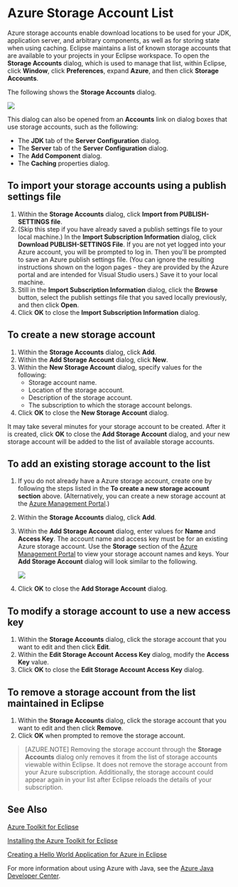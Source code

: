 <properties
    pageTitle="Azure Storage Account List"
    description="Manage your storage account settings using the Azure Toolkit for Eclipse"
    services=""
    documentationCenter="java"
    authors="rmcmurray"
    manager="erikre"
    editor=""/>

<tags
    ms.service="multiple"
    ms.workload="na"
    ms.tgt_pltfrm="multiple"
    ms.devlang="Java"
    ms.topic="article"
    ms.date="11/01/2016" 
    ms.author="robmcm"/>

# Azure Storage Account List

Azure storage accounts enable download locations to be used for your JDK, application server, and arbitrary components, as well as for storing state when using caching. Eclipse maintains a list of known storage accounts that are available to your projects in your Eclipse workspace. To open the **Storage Accounts** dialog, which is used to manage that list, within Eclipse, click **Window**, click **Preferences**, expand **Azure**, and then click **Storage Accounts**.

The following shows the **Storage Accounts** dialog.

![][ic719496]

This dialog can also be opened from an **Accounts** link on dialog boxes that use storage accounts, such as the following:

* The **JDK** tab of the **Server Configuration** dialog.
* The **Server** tab of the **Server Configuration** dialog.
* The **Add Component** dialog.
* The **Caching** properties dialog.

## To import your storage accounts using a publish settings file

1. Within the **Storage Accounts** dialog, click **Import from PUBLISH-SETTINGS file**.
2. (Skip this step if you have already saved a publish settings file to your local machine.) In the **Import Subscription Information** dialog, click **Download PUBLISH-SETTINGS File**. If you are not yet logged into your Azure account, you will be prompted to log in. Then you'll be prompted to save an Azure publish settings file. (You can ignore the resulting instructions shown on the logon pages - they are provided by the Azure portal and are intended for Visual Studio users.) Save it to your local machine.
3. Still in the **Import Subscription Information** dialog, click the **Browse** button, select the publish settings file that you saved locally previously, and then click **Open**.
4. Click **OK** to close the **Import Subscription Information** dialog.

## To create a new storage account

1. Within the **Storage Accounts** dialog, click **Add**.
2. Within the **Add Storage Account** dialog, click **New**.
3. Within the **New Storage Account** dialog, specify values for the following:
    * Storage account name.
    * Location of the storage account.
    * Description of the storage account.
    * The subscription to which the storage account belongs.
4. Click **OK** to close the **New Storage Account** dialog.

It may take several minutes for your storage account to be created. After it is created, click **OK** to close the **Add Storage Account** dialog, and your new storage account will be added to the list of available storage accounts.

## To add an existing storage account to the list

1. If you do not already have a Azure storage account, create one by following the steps listed in the **To create a new storage account section** above. (Alternatively, you can create a new storage account at the [Azure Management Portal][].)
2. Within the **Storage Accounts** dialog, click **Add**.
3. Within the **Add Storage Account** dialog, enter values for **Name** and **Access Key**. The account name and access key must be for an existing Azure storage account. Use the **Storage** section of the [Azure Management Portal][] to view your storage account names and keys. Your **Add Storage Account** dialog will look similar to the following.

    ![][ic719497]

4. Click **OK** to close the **Add Storage Account** dialog.

## To modify a storage account to use a new access key

1. Within the **Storage Accounts** dialog, click the storage account that you want to edit and then click **Edit**.
2. Within the **Edit Storage Account Access Key** dialog, modify the **Access Key** value.
3. Click **OK** to close the **Edit Storage Account Access Key** dialog.

## To remove a storage account from the list maintained in Eclipse

1. Within the **Storage Accounts** dialog, click the storage account that you want to edit and then click **Remove**.
2. Click **OK** when prompted to remove the storage account.

>[AZURE.NOTE] Removing the storage account through the **Storage Accounts** dialog only removes it from the list of storage accounts viewable within Eclipse. It does not remove the storage account from your Azure subscription. Additionally, the storage account could appear again in your list after Eclipse reloads the details of your subscription.

## See Also

[Azure Toolkit for Eclipse][]

[Installing the Azure Toolkit for Eclipse][] 

[Creating a Hello World Application for Azure in Eclipse][]

For more information about using Azure with Java, see the [Azure Java Developer Center][].

<!-- URL List -->

[Azure Java Developer Center]: http://go.microsoft.com/fwlink/?LinkID=699547
[Azure Toolkit for Eclipse]: http://go.microsoft.com/fwlink/?LinkID=699529
[Azure Management Portal]: http://go.microsoft.com/fwlink/?LinkID=512959
[Creating a Hello World Application for Azure in Eclipse]: http://go.microsoft.com/fwlink/?LinkID=699533
[Installing the Azure Toolkit for Eclipse]: http://go.microsoft.com/fwlink/?LinkId=699546
[What's New in the Azure Toolkit for Eclipse]: http://go.microsoft.com/fwlink/?LinkID=699552

<!-- IMG List -->

[ic719496]: ./media/azure-toolkit-for-eclipse-azure-storage-account-list/ic719496.png
[ic719497]: ./media/azure-toolkit-for-eclipse-azure-storage-account-list/ic719497.png

<!-- Legacy MSDN URL = https://msdn.microsoft.com/library/azure/dn205108.aspx -->
